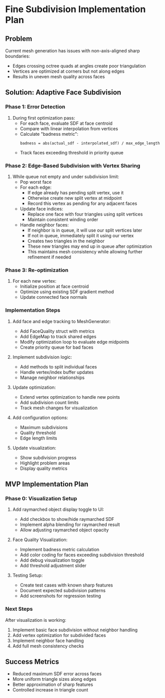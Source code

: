 # Fine Subdivision Implementation Plan

## Problem
Current mesh generation has issues with non-axis-aligned sharp boundaries:
- Edges crossing octree quads at angles create poor triangulation
- Vertices are optimized at corners but not along edges
- Results in uneven mesh quality across faces

## Solution: Adaptive Face Subdivision

### Phase 1: Error Detection
1. During first optimization pass:
   - For each face, evaluate SDF at face centroid
   - Compare with linear interpolation from vertices
   - Calculate "badness metric":
     ```
     badness = abs(actual_sdf - interpolated_sdf) / max_edge_length
     ```
   - Track faces exceeding threshold in priority queue

### Phase 2: Edge-Based Subdivision with Vertex Sharing
1. While queue not empty and under subdivision limit:
   - Pop worst face
   - For each edge:
     - If edge already has pending split vertex, use it
     - Otherwise create new split vertex at midpoint
     - Record this vertex as pending for any adjacent faces
   - Update face indices:
     - Replace one face with four triangles using split vertices
     - Maintain consistent winding order
   - Handle neighbor faces:
     - If neighbor is in queue, it will use our split vertices later
     - If not in queue, immediately split it using our vertex
     - Creates two triangles in the neighbor
     - These new triangles may end up in queue after optimization
     - This maintains mesh consistency while allowing further refinement if needed

### Phase 3: Re-optimization
1. For each new vertex:
   - Initialize position at face centroid
   - Optimize using existing SDF gradient method
   - Update connected face normals

### Implementation Steps

1. Add face and edge tracking to MeshGenerator:
   - Add FaceQuality struct with metrics
   - Add EdgeMap to track shared edges
   - Modify optimization loop to evaluate edge midpoints
   - Create priority queue for bad faces

2. Implement subdivision logic:
   - Add methods to split individual faces
   - Handle vertex/index buffer updates
   - Manage neighbor relationships

3. Update optimization:
   - Extend vertex optimization to handle new points
   - Add subdivision count limits
   - Track mesh changes for visualization

4. Add configuration options:
   - Maximum subdivisions
   - Quality threshold
   - Edge length limits

5. Update visualization:
   - Show subdivision progress
   - Highlight problem areas
   - Display quality metrics

## MVP Implementation Plan

### Phase 0: Visualization Setup
1. Add raymarched object display toggle to UI:
   - Add checkbox to show/hide raymarched SDF
   - Implement alpha blending for raymarched result
   - Allow adjusting raymarched object opacity

2. Face Quality Visualization:
   - Implement badness metric calculation
   - Add color coding for faces exceeding subdivision threshold
   - Add debug visualization toggle
   - Add threshold adjustment slider

3. Testing Setup:
   - Create test cases with known sharp features
   - Document expected subdivision patterns
   - Add screenshots for regression testing

### Next Steps
After visualization is working:
1. Implement basic face subdivision without neighbor handling
2. Add vertex optimization for subdivided faces
3. Implement neighbor face handling
4. Add full mesh consistency checks

## Success Metrics
- Reduced maximum SDF error across faces
- More uniform triangle sizes along edges
- Better approximation of sharp features
- Controlled increase in triangle count
